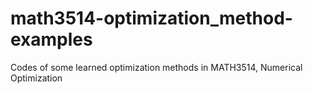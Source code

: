# math3514-optimization_method-examples
Codes of some learned optimization methods in MATH3514, Numerical Optimization
